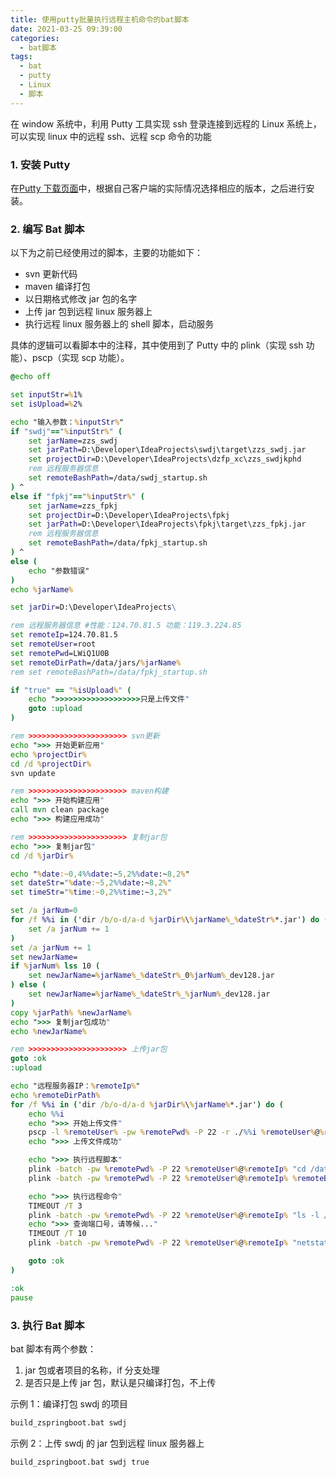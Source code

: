 ```yaml
---
title: 使用putty批量执行远程主机命令的bat脚本
date: 2021-03-25 09:39:00
categories:
  - bat脚本
tags:
  - bat
  - putty
  - Linux
  - 脚本
---
```


在 window 系统中，利用 Putty 工具实现 ssh 登录连接到远程的 Linux 系统上，可以实现 linux 中的远程 ssh、远程 scp 命令的功能

<!-- more -->

### 1. 安装 Putty

在[Putty 下载页面](https://www.chiark.greenend.org.uk/~sgtatham/putty/latest.html)中，根据自己客户端的实际情况选择相应的版本，之后进行安装。

### 2. 编写 Bat 脚本

以下为之前已经使用过的脚本，主要的功能如下：

- svn 更新代码
- maven 编译打包
- 以日期格式修改 jar 包的名字
- 上传 jar 包到远程 linux 服务器上
- 执行远程 linux 服务器上的 shell 脚本，启动服务

具体的逻辑可以看脚本中的注释，其中使用到了 Putty 中的 plink（实现 ssh 功能）、pscp（实现 scp 功能）。

```bat
@echo off

set inputStr=%1%
set isUpload=%2%

echo "输入参数：%inputStr%"
if "swdj"=="%inputStr%" (
	set jarName=zzs_swdj
	set jarPath=D:\Developer\IdeaProjects\swdj\target\zzs_swdj.jar
	set projectDir=D:\Developer\IdeaProjects\dzfp_xc\zzs_swdjkphd
	rem 远程服务器信息
	set remoteBashPath=/data/swdj_startup.sh
) ^
else if "fpkj"=="%inputStr%" (
	set jarName=zzs_fpkj
	set projectDir=D:\Developer\IdeaProjects\fpkj
	set jarPath=D:\Developer\IdeaProjects\fpkj\target\zzs_fpkj.jar
	rem 远程服务器信息
	set remoteBashPath=/data/fpkj_startup.sh
) ^
else (
	echo "参数错误"
)
echo %jarName%

set jarDir=D:\Developer\IdeaProjects\

rem 远程服务器信息 #性能：124.70.81.5 功能：119.3.224.85
set remoteIp=124.70.81.5
set remoteUser=root
set remotePwd=LWiQ1U0B
set remoteDirPath=/data/jars/%jarName%
rem set remoteBashPath=/data/fpkj_startup.sh

if "true" == "%isUpload%" (
	echo ">>>>>>>>>>>>>>>>>>>只是上传文件"
	goto :upload
)

rem >>>>>>>>>>>>>>>>>>>>>> svn更新
echo ">>> 开始更新应用"
echo %projectDir%
cd /d %projectDir%
svn update

rem >>>>>>>>>>>>>>>>>>>>>> maven构建
echo ">>> 开始构建应用"
call mvn clean package
echo ">>> 构建应用成功"

rem >>>>>>>>>>>>>>>>>>>>>> 复制jar包
echo ">>> 复制jar包"
cd /d %jarDir%

echo "%date:~0,4%%date:~5,2%%date:~8,2%"
set dateStr="%date:~5,2%%date:~8,2%"
set timeStr="%time:~0,2%%time:~3,2%"

set /a jarNum=0
for /f %%i in ('dir /b/o-d/a-d %jarDir%\%jarName%_%dateStr%*.jar') do (
	set /a jarNum += 1
)
set /a jarNum += 1
set newJarName=
if %jarNum% lss 10 (
	set newJarName=%jarName%_%dateStr%_0%jarNum%_dev128.jar
) else (
	set newJarName=%jarName%_%dateStr%_%jarNum%_dev128.jar
)
copy %jarPath% %newJarName%
echo ">>> 复制jar包成功"
echo %newJarName%

rem >>>>>>>>>>>>>>>>>>>>>> 上传jar包
goto :ok
:upload

echo "远程服务器IP：%remoteIp%"
echo %remoteDirPath%
for /f %%i in ('dir /b/o-d/a-d %jarDir%\%jarName%*.jar') do (
	echo %%i
	echo ">>> 开始上传文件"
	pscp -l %remoteUser% -pw %remotePwd% -P 22 -r ./%%i %remoteUser%@%remoteIp%:%remoteDirPath%
	echo ">>> 上传文件成功"

	echo ">>> 执行远程脚本"
	plink -batch -pw %remotePwd% -P 22 %remoteUser%@%remoteIp% "cd /data"
	plink -batch -pw %remotePwd% -P 22 %remoteUser%@%remoteIp% %remoteBashPath%

	echo ">>> 执行远程命令"
	TIMEOUT /T 3
	plink -batch -pw %remotePwd% -P 22 %remoteUser%@%remoteIp% "ls -l /data"
	echo ">>> 查询端口号，请等候..."
	TIMEOUT /T 10
	plink -batch -pw %remotePwd% -P 22 %remoteUser%@%remoteIp% "netstat -nplt"

	goto :ok
)

:ok
pause
```

### 3. 执行 Bat 脚本

bat 脚本有两个参数：

1. jar 包或者项目的名称，if 分支处理
2. 是否只是上传 jar 包，默认是只编译打包，不上传

示例 1：编译打包 swdj 的项目

```bat
build_zspringboot.bat swdj
```

示例 2：上传 swdj 的 jar 包到远程 linux 服务器上

```bat
build_zspringboot.bat swdj true
```
